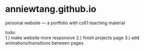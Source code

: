 # anniewtang.github.io
personal website — a portfolio with cs61 teaching material

todo: <br>
1.) make website more responsive
2.) finish projects page
3.) add animations/transitions between pages
